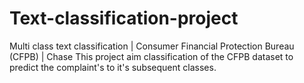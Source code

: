 # Text-classification-project
Multi class text classification | Consumer Financial Protection Bureau (CFPB) | Chase
This project aim classification of the CFPB dataset to predict the complaint's to it's subsequent classes.

